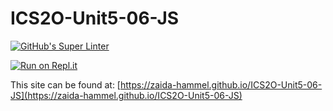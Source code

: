 # ICS2O-Unit5-06-JS

[![GitHub's Super Linter](https://github.com/zaida-hammel/ICS2O-Unit5-06-JS/workflows/GitHub's%20Super%20Linter/badge.svg)](https://github.com/zaida-hammel1/ICS2O-Unit5-06-JS/actions)

[![Run on Repl.it](https://repl.it/badge/github/zaida-hammel/ICS2O-Unit5-06-JS)](https://repl.it/github/zaida-hammel/ICS2O-Unit5-06-JS)

This site can be found at: [https://zaida-hammel.github.io/ICS2O-Unit5-06-JS](https://zaida-hammel.github.io/ICS2O-Unit5-06-JS)
